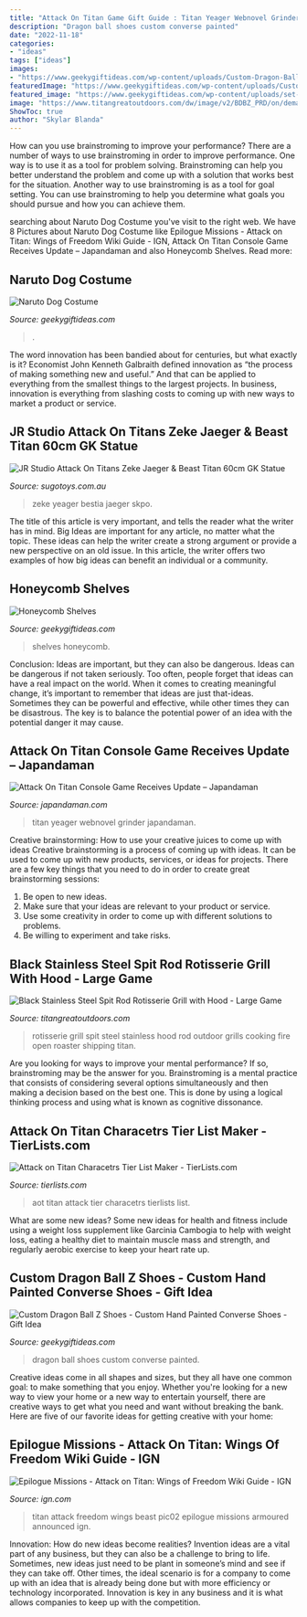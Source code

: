 ```yaml
---
title: "Attack On Titan Game Gift Guide : Titan Yeager Webnovel Grinder Japandaman"
description: "Dragon ball shoes custom converse painted"
date: "2022-11-18"
categories:
- "ideas"
tags: ["ideas"]
images:
- "https://www.geekygiftideas.com/wp-content/uploads/Custom-Dragon-Ball-Z-Shoes.jpg"
featuredImage: "https://www.geekygiftideas.com/wp-content/uploads/Custom-Dragon-Ball-Z-Shoes.jpg"
featured_image: "https://www.geekygiftideas.com/wp-content/uploads/set-of-5-medium-hexagonhoneycomb-shelves-reclaimed-wood-1.jpg"
image: "https://www.titangreatoutdoors.com/dw/image/v2/BDBZ_PRD/on/demandware.static/-/Sites-masterCatalog_Titan/default/dwa36263f8/images/hi-res/Outdoors/899224_01.jpg?sw=800&amp;sh=800"
ShowToc: true
author: "Skylar Blanda"
---
```



How can you use brainstroming to improve your performance?
There are a number of ways to use brainstroming in order to improve performance. One way is to use it as a tool for problem solving. Brainstroming can help you better understand the problem and come up with a solution that works best for the situation. Another way to use brainstroming is as a tool for goal setting. You can use brainstroming to help you determine what goals you should pursue and how you can achieve them.

	

		
searching about Naruto Dog Costume you've visit to the right web. We have 8 Pictures about Naruto Dog Costume like Epilogue Missions - Attack on Titan: Wings of Freedom Wiki Guide - IGN, Attack On Titan Console Game Receives Update – Japandaman and also Honeycomb Shelves. Read more:
		
    
## Naruto Dog Costume

<img loading=lazy src="https://www.geekygiftideas.com/wp-content/uploads/Naruto-Dog-Costume.jpg" onerror="this.onerror=null;this.src='https://tse1.mm.bing.net/th?id=OIP.zjGXW_vvRlEOL1rU1pqcLAHaHa&amp;pid=15.1';" alt="Naruto Dog Costume">

_Source: geekygiftideas.com_

>. 

	

The word innovation has been bandied about for centuries, but what exactly is it? Economist John Kenneth Galbraith defined innovation as “the process of making something new and useful.” And that can be applied to everything from the smallest things to the largest projects. In business, innovation is everything from slashing costs to coming up with new ways to market a product or service.

    
## JR Studio Attack On Titans Zeke Jaeger &amp; Beast Titan 60cm GK Statue

<img loading=lazy src="https://cdn1.sugotoys.com.au/images/20210717193146/JRStudioZekeJaegerBeasttitanwithLEDGKStatue-0.jpg" onerror="this.onerror=null;this.src='https://tse3.mm.bing.net/th?id=OIP.Ci3mAQXWknueDNrb6bichgHaE7&amp;pid=15.1';" alt="JR Studio Attack On Titans Zeke Jaeger &amp; Beast Titan 60cm GK Statue">

_Source: sugotoys.com.au_

>zeke yeager bestia jaeger skpo. 

	

The title of this article is very important, and tells the reader what the writer has in mind.
Big Ideas are important for any article, no matter what the topic. These ideas can help the writer create a strong argument or provide a new perspective on an old issue. In this article, the writer offers two examples of how big ideas can benefit an individual or a community.

    
## Honeycomb Shelves

<img loading=lazy src="https://www.geekygiftideas.com/wp-content/uploads/set-of-5-medium-hexagonhoneycomb-shelves-reclaimed-wood-1.jpg" onerror="this.onerror=null;this.src='https://tse2.mm.bing.net/th?id=OIP.2UR2LHhvMAFGCWC1iba2twHaHa&amp;pid=15.1';" alt="Honeycomb Shelves">

_Source: geekygiftideas.com_

>shelves honeycomb. 

	

Conclusion: Ideas are important, but they can also be dangerous.
Ideas can be dangerous if not taken seriously. Too often, people forget that ideas can have a real impact on the world. When it comes to creating meaningful change, it’s important to remember that ideas are just that-ideas. Sometimes they can be powerful and effective, while other times they can be disastrous. The key is to balance the potential power of an idea with the potential danger it may cause.

    
## Attack On Titan Console Game Receives Update – Japandaman

<img loading=lazy src="https://i2.wp.com/japandaman.com/wp-content/uploads/2015/02/cropped-attack-on-titan-wp1.jpg?fit=1260%2C1718&amp;ssl=1" onerror="this.onerror=null;this.src='https://tse3.mm.bing.net/th?id=OIP.Lca5b5Wycbn2V9SMU1Hm9AHaKG&amp;pid=15.1';" alt="Attack On Titan Console Game Receives Update – Japandaman">

_Source: japandaman.com_

>titan yeager webnovel grinder japandaman. 

	

Creative brainstorming: How to use your creative juices to come up with ideas
Creative brainstorming is a process of coming up with ideas. It can be used to come up with new products, services, or ideas for projects. There are a few key things that you need to do in order to create great brainstorming sessions:
1. Be open to new ideas.
2. Make sure that your ideas are relevant to your product or service.
3. Use some creativity in order to come up with different solutions to problems.
4. Be willing to experiment and take risks.

    
## Black Stainless Steel Spit Rod Rotisserie Grill With Hood - Large Game

<img loading=lazy src="https://www.titangreatoutdoors.com/dw/image/v2/BDBZ_PRD/on/demandware.static/-/Sites-masterCatalog_Titan/default/dwa36263f8/images/hi-res/Outdoors/899224_01.jpg?sw=800&amp;sh=800" onerror="this.onerror=null;this.src='https://tse4.mm.bing.net/th?id=OIP.nTIgFaO8ctoNSlBSVX12CgHaHa&amp;pid=15.1';" alt="Black Stainless Steel Spit Rod Rotisserie Grill with Hood - Large Game">

_Source: titangreatoutdoors.com_

>rotisserie grill spit steel stainless hood rod outdoor grills cooking fire open roaster shipping titan. 

	

Are you looking for ways to improve your mental performance? If so, brainstroming may be the answer for you. Brainstroming is a mental practice that consists of considering several options simultaneously and then making a decision based on the best one. This is done by using a logical thinking process and using what is known as cognitive dissonance.

    
## Attack On Titan Characetrs Tier List Maker - TierLists.com

<img loading=lazy src="https://www.tierlists.com/cover_img/aot-2-066c60c6-f7d1-4ae2-b95b-a819447730f9.png" onerror="this.onerror=null;this.src='https://tse2.mm.bing.net/th?id=OIP.tO772D9VRjWJ9nE1bDNdOAHaJ_&amp;pid=15.1';" alt="Attack on Titan Characetrs Tier List Maker - TierLists.com">

_Source: tierlists.com_

>aot titan attack tier characetrs tierlists list. 

	

What are some new ideas?
Some new ideas for health and fitness include using a weight loss supplement like Garcinia Cambogia to help with weight loss, eating a healthy diet to maintain muscle mass and strength, and regularly aerobic exercise to keep your heart rate up.

    
## Custom Dragon Ball Z Shoes - Custom Hand Painted Converse Shoes - Gift Idea

<img loading=lazy src="https://www.geekygiftideas.com/wp-content/uploads/Custom-Dragon-Ball-Z-Shoes.jpg" onerror="this.onerror=null;this.src='https://tse1.mm.bing.net/th?id=OIP.NNf6zvUoZ_YrSS4nAjbZZgHaHa&amp;pid=15.1';" alt="Custom Dragon Ball Z Shoes - Custom Hand Painted Converse Shoes - Gift Idea">

_Source: geekygiftideas.com_

>dragon ball shoes custom converse painted. 

	

Creative ideas come in all shapes and sizes, but they all have one common goal: to make something that you enjoy. Whether you're looking for a new way to view your home or a new way to entertain yourself, there are creative ways to get what you need and want without breaking the bank. Here are five of our favorite ideas for getting creative with your home: 

    
## Epilogue Missions - Attack On Titan: Wings Of Freedom Wiki Guide - IGN

<img loading=lazy src="https://oyster.ignimgs.com/mediawiki/apis.ign.com/attack-on-titan-wings-of-freedom/e/ed/Beast_Titan_Pic02.jpg?width=640" onerror="this.onerror=null;this.src='https://tse3.mm.bing.net/th?id=OIP.oIYyUFSTtxu0nClJB212CwHaEK&amp;pid=15.1';" alt="Epilogue Missions - Attack on Titan: Wings of Freedom Wiki Guide - IGN">

_Source: ign.com_

>titan attack freedom wings beast pic02 epilogue missions armoured announced ign. 

	

Innovation: How do new ideas become realities?
Invention ideas are a vital part of any business, but they can also be a challenge to bring to life. Sometimes, new ideas just need to be plant in someone’s mind and see if they can take off. Other times, the ideal scenario is for a company to come up with an idea that is already being done but with more efficiency or technology incorporated. Innovation is key in any business and it is what allows companies to keep up with the competition.

